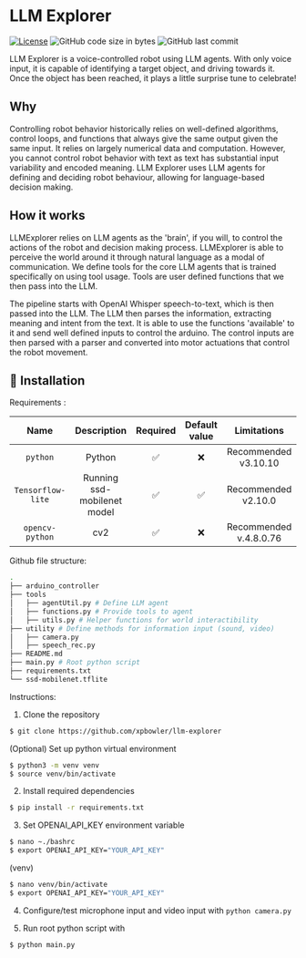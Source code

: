 # LLM Explorer

[![License](https://img.shields.io/badge/license-MIT-green)](LICENSE.md)
![GitHub code size in bytes](https://img.shields.io/github/languages/code-size/xpbowler/llm-explorer.svg)
![GitHub last commit](https://img.shields.io/github/last-commit/xpbowler/llm-explorer)

LLM Explorer is a voice-controlled robot using LLM agents. With only voice input, it is capable of identifying a target object, and driving towards it. Once the object has been reached, it plays a little surprise tune to celebrate!

## Why
Controlling robot behavior historically relies on well-defined algorithms, control loops, and functions that always give the same output given the same input. It relies on largely numerical data and computation. However, you cannot control robot behavior with text as text has substantial input variability and encoded meaning. LLM Explorer uses LLM agents for defining and deciding robot behaviour, allowing for language-based decision making. 

## How it works
LLMExplorer relies on LLM agents as the 'brain', if you will, to control the actions of the robot and decision making process. LLMExplorer is able to perceive the world around it through natural language as a modal of communication. We define tools for the core LLM agents that is trained specifically on using tool usage. Tools are user defined functions that we then pass into the LLM.

The pipeline starts with OpenAI Whisper speech-to-text, which is then passed into the LLM. The LLM then parses the information, extracting meaning and intent from the text. It is able to use the functions 'available' to it and send well defined inputs to control the arduino. The control inputs are then parsed with a parser and converted into motor actuations that control the robot movement.

## 🔨 Installation

Requirements :

|        Name         |               Description               | Required | Default value |                   Limitations                    |
|:-------------------:|:---------------------------------------:|:--------:|:-------------:|:------------------------------------------------:|
|`python`   |   Python  |    ✅     |       ❌       |  Recommended v3.10.10  |
|  `Tensorflow-lite`  | Running ssd-mobilenet model  |    ✅     |       ✅       |         Recommended v2.10.0                 |
|   `opencv-python`   |        cv2       |    ✅     |       ❌       |              Recommended v.4.8.0.76            |

  
Github file structure:

```bash
.
├── arduino_controller
├── tools 
│   ├── agentUtil.py # Define LLM agent 
│   ├── functions.py # Provide tools to agent
│   ├── utils.py # Helper functions for world interactibility
├── utility # Define methods for information input (sound, video)
│   ├── camera.py
│   ├── speech_rec.py
├── README.md
├── main.py # Root python script
├── requirements.txt
└── ssd-mobilenet.tflite
```

Instructions:

1. Clone the repository 
```bash
$ git clone https://github.com/xpbowler/llm-explorer
```

(Optional) Set up python virtual environment
```bash
$ python3 -m venv venv
$ source venv/bin/activate
```

2. Install required dependencies
```bash
$ pip install -r requirements.txt
```

3. Set OPENAI_API_KEY environment variable
```bash
$ nano ~./bashrc
$ export OPENAI_API_KEY="YOUR_API_KEY"
```
(venv)
```bash
$ nano venv/bin/activate
$ export OPENAI_API_KEY="YOUR_API_KEY"
```

4. Configure/test microphone input and video input with `python camera.py`

5. Run root python script with
```bash
$ python main.py
```
